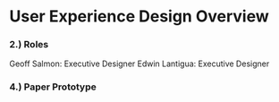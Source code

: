 # User Experience Design Overview

### 2.) Roles
Geoff Salmon: Executive Designer
Edwin Lantigua: Executive Designer

### 4.) Paper Prototype

